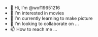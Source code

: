 - 👋 Hi, I’m @wxf19651216
- 👀 I’m interested in movies
- 🌱 I’m currently learning to make picture
- 💞️ I’m looking to collaborate on ...
- 📫 How to reach me ...

<!---
wxf19651216/wxf19651216 is a ✨ special ✨ repository because its `README.md` (this file) appears on your GitHub profile.
You can click the Preview link to take a look at your changes.
--->
